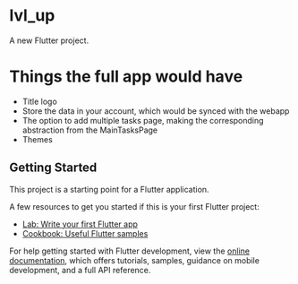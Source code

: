 # lvl_up

A new Flutter project.

# Things the full app would have

- Title logo
- Store the data in your account, which would be synced with the webapp
- The option to add multiple tasks page, making the corresponding abstraction from the MainTasksPage
- Themes

## Getting Started

This project is a starting point for a Flutter application.

A few resources to get you started if this is your first Flutter project:

- [Lab: Write your first Flutter app](https://docs.flutter.dev/get-started/codelab)
- [Cookbook: Useful Flutter samples](https://docs.flutter.dev/cookbook)

For help getting started with Flutter development, view the
[online documentation](https://docs.flutter.dev/), which offers tutorials,
samples, guidance on mobile development, and a full API reference.
